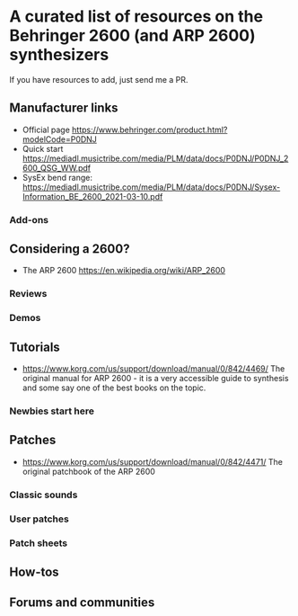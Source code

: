 # A curated list of resources on the Behringer 2600 (and ARP 2600) synthesizers

If you have resources to add, just send me a PR.

## Manufacturer links

- Official page https://www.behringer.com/product.html?modelCode=P0DNJ
- Quick start https://mediadl.musictribe.com/media/PLM/data/docs/P0DNJ/P0DNJ_2600_QSG_WW.pdf
- SysEx bend range: https://mediadl.musictribe.com/media/PLM/data/docs/P0DNJ/Sysex-Information_BE_2600_2021-03-10.pdf

### Add-ons

## Considering a 2600?

- The ARP 2600 https://en.wikipedia.org/wiki/ARP_2600

### Reviews

### Demos

## Tutorials

- https://www.korg.com/us/support/download/manual/0/842/4469/ The original manual for ARP 2600 - it is a very accessible guide to synthesis and some say one of the best books on the topic.

### Newbies start here

## Patches

- https://www.korg.com/us/support/download/manual/0/842/4471/ The original patchbook of the ARP 2600

### Classic sounds

### User patches

### Patch sheets


## How-tos


## Forums and communities





